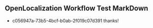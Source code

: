 ## OpenLocalization Workflow Test MarkDown
* c056947a-73b5-4bcf-b0ab-2f019c07d391 thanks!

<!--HONumber=Jul16_HO2-->


